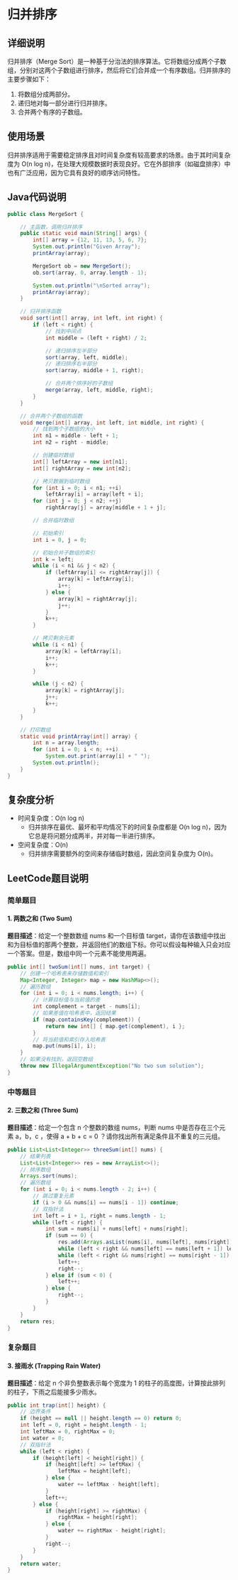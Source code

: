 # 归并排序

## 详细说明

归并排序（Merge Sort）是一种基于分治法的排序算法。它将数组分成两个子数组，分别对这两个子数组进行排序，然后将它们合并成一个有序数组。归并排序的主要步骤如下：

1. 将数组分成两部分。
2. 递归地对每一部分进行归并排序。
3. 合并两个有序的子数组。

## 使用场景

归并排序适用于需要稳定排序且对时间复杂度有较高要求的场景。由于其时间复杂度为 O(n log n)，在处理大规模数据时表现良好。它在外部排序（如磁盘排序）中也有广泛应用，因为它具有良好的顺序访问特性。

## Java代码说明

```java
public class MergeSort {

    // 主函数，调用归并排序
    public static void main(String[] args) {
        int[] array = {12, 11, 13, 5, 6, 7};
        System.out.println("Given Array");
        printArray(array);

        MergeSort ob = new MergeSort();
        ob.sort(array, 0, array.length - 1);

        System.out.println("\nSorted array");
        printArray(array);
    }

    // 归并排序函数
    void sort(int[] array, int left, int right) {
        if (left < right) {
            // 找到中间点
            int middle = (left + right) / 2;

            // 递归排序左半部分
            sort(array, left, middle);
            // 递归排序右半部分
            sort(array, middle + 1, right);

            // 合并两个排序好的子数组
            merge(array, left, middle, right);
        }
    }

    // 合并两个子数组的函数
    void merge(int[] array, int left, int middle, int right) {
        // 找到两个子数组的大小
        int n1 = middle - left + 1;
        int n2 = right - middle;

        // 创建临时数组
        int[] leftArray = new int[n1];
        int[] rightArray = new int[n2];

        // 拷贝数据到临时数组
        for (int i = 0; i < n1; ++i)
            leftArray[i] = array[left + i];
        for (int j = 0; j < n2; ++j)
            rightArray[j] = array[middle + 1 + j];

        // 合并临时数组

        // 初始索引
        int i = 0, j = 0;

        // 初始合并子数组的索引
        int k = left;
        while (i < n1 && j < n2) {
            if (leftArray[i] <= rightArray[j]) {
                array[k] = leftArray[i];
                i++;
            } else {
                array[k] = rightArray[j];
                j++;
            }
            k++;
        }

        // 拷贝剩余元素
        while (i < n1) {
            array[k] = leftArray[i];
            i++;
            k++;
        }

        while (j < n2) {
            array[k] = rightArray[j];
            j++;
            k++;
        }
    }

    // 打印数组
    static void printArray(int[] array) {
        int n = array.length;
        for (int i = 0; i < n; ++i)
            System.out.print(array[i] + " ");
        System.out.println();
    }
}
```

## 复杂度分析

- 时间复杂度：O(n log n)
  - 归并排序在最优、最坏和平均情况下的时间复杂度都是 O(n log n)，因为它总是将问题分成两半，并对每一半进行排序。
- 空间复杂度：O(n)
  - 归并排序需要额外的空间来存储临时数组，因此空间复杂度为 O(n)。

## LeetCode题目说明

### 简单题目

#### 1. 两数之和 (Two Sum)

**题目描述**：给定一个整数数组 nums 和一个目标值 target，请你在该数组中找出和为目标值的那两个整数，并返回他们的数组下标。你可以假设每种输入只会对应一个答案。但是，数组中同一个元素不能使用两遍。

```java
public int[] twoSum(int[] nums, int target) {
    // 创建一个哈希表来存储数值和索引
    Map<Integer, Integer> map = new HashMap<>();
    // 遍历数组
    for (int i = 0; i < nums.length; i++) {
        // 计算目标值与当前值的差
        int complement = target - nums[i];
        // 如果差值在哈希表中，返回结果
        if (map.containsKey(complement)) {
            return new int[] { map.get(complement), i };
        }
        // 将当前值和索引存入哈希表
        map.put(nums[i], i);
    }
    // 如果没有找到，返回空数组
    throw new IllegalArgumentException("No two sum solution");
}
```

### 中等题目

#### 2. 三数之和 (Three Sum)

**题目描述**：给定一个包含 n 个整数的数组 nums，判断 nums 中是否存在三个元素 a，b，c ，使得 a + b + c = 0 ？请你找出所有满足条件且不重复的三元组。

```java
public List<List<Integer>> threeSum(int[] nums) {
    // 结果列表
    List<List<Integer>> res = new ArrayList<>();
    // 排序数组
    Arrays.sort(nums);
    // 遍历数组
    for (int i = 0; i < nums.length - 2; i++) {
        // 跳过重复元素
        if (i > 0 && nums[i] == nums[i - 1]) continue;
        // 双指针法
        int left = i + 1, right = nums.length - 1;
        while (left < right) {
            int sum = nums[i] + nums[left] + nums[right];
            if (sum == 0) {
                res.add(Arrays.asList(nums[i], nums[left], nums[right]));
                while (left < right && nums[left] == nums[left + 1]) left++;
                while (left < right && nums[right] == nums[right - 1]) right--;
                left++;
                right--;
            } else if (sum < 0) {
                left++;
            } else {
                right--;
            }
        }
    }
    return res;
}
```

### 复杂题目

#### 3. 接雨水 (Trapping Rain Water)

**题目描述**：给定 n 个非负整数表示每个宽度为 1 的柱子的高度图，计算按此排列的柱子，下雨之后能接多少雨水。

```java
public int trap(int[] height) {
    // 边界条件
    if (height == null || height.length == 0) return 0;
    int left = 0, right = height.length - 1;
    int leftMax = 0, rightMax = 0;
    int water = 0;
    // 双指针法
    while (left < right) {
        if (height[left] < height[right]) {
            if (height[left] >= leftMax) {
                leftMax = height[left];
            } else {
                water += leftMax - height[left];
            }
            left++;
        } else {
            if (height[right] >= rightMax) {
                rightMax = height[right];
            } else {
                water += rightMax - height[right];
            }
            right--;
        }
    }
    return water;
}
```